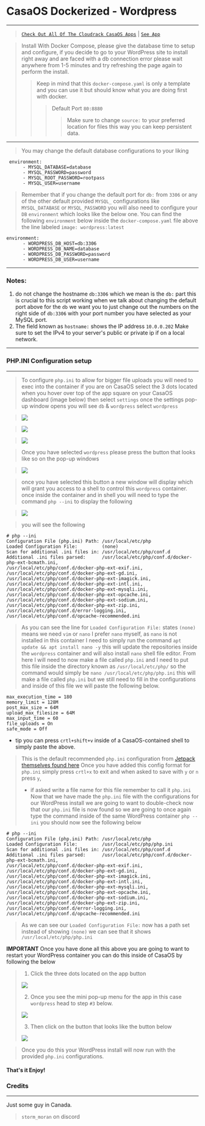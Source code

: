 # CasaOS Dockerized - Wordpress

---
> [`Check Out All Of The Cloudrack CasaOS Apps`](https://github.com/cloudrack-ca/Cloudrack-CasaOS-App-Repo/blob/main/Apps/README.md) | [`See App`](https://github.com/cloudrack-ca/Cloudrack-CasaOS-App-Repo/tree/main/Apps/Wordpress)

> Install With Docker Compose, please give the database time to setup and configure, if you decide to go to your WordPress site to install right away and are faced with a db connection error please wait anywhere from 1-5 minutes and try refreshing the page again to perform the install.
> > Keep in mind that this `docker-compose.yaml` is only a template and you can use it but should know what you are doing first with docker.
> >
> >
> > >  Default Port `80:8880`
> > > > Make sure to change `source:` to your preferred location for files this way you can keep persistent data.
---
> You may change the default database configurations to your liking
```
 environment:
      - MYSQL_DATABASE=database
      - MYSQL_PASSWORD=password
      - MYSQL_ROOT_PASSWORD=rootpass
      - MYSQL_USER=username
```
> Remember that if you change the default port for `db:` from `3306` or any of the other default provided `MYSQL_` configurations like `MYSQL_DATABASE` or `MYSQL_PASSWORD` you will also need to configure your `DB` `environment` which looks like the below one.
> You can find the following `environment` below inside the `docker-compose.yaml` file above the line labeled `image: wordpress:latest`
```
environment:
      - WORDPRESS_DB_HOST=db:3306
      - WORDPRESS_DB_NAME=database
      - WORDPRESS_DB_PASSWORD=password
      - WORDPRESS_DB_USER=username
```
---
### Notes: 

1. do not change the hostname `db:3306` which we mean is the `db:` part this is crucial to this script working when we talk about changing the default port above for the `db` we want you to just change out the numbers on the right side of `db:3306` with your port number you have selected as your MySQL port.
2. The field known as `hostname:` shows the IP address `10.0.0.202` Make sure to set the IPv4 to your server's public or private ip if on a local network.

---

### PHP.INI Configuration setup

---

> To configure `php.ini` to allow for bigger file uploads you will need to exec into the container if you are on CasaOS select the 3 dots located when you hover over top of the app square on your CasaOS dashboard (image below) then select `settings` once the settings pop-up window opens you will see `db` & `wordpress` select `wordpress`

> <img src="https://i.ibb.co/gMMkGwP/image.png">

> <img src="https://i.ibb.co/gZCygr8/image.png">

> <img src="https://i.ibb.co/jyrWtsJ/image.png">

> Once you have selected `wordpress` please press the button that looks like so on the pop-up windows

> <img src="https://i.ibb.co/RvM5QTQ/image.png">

> once you have selected this button a new window will display which will grant you access to a shell to control this `wordpress` container.
> once inside the container and in shell you will need to type the command `php --ini` to display the following

> <img src="https://i.ibb.co/s51ZYDL/image.png">

> you will see the following
```
# php --ini
Configuration File (php.ini) Path: /usr/local/etc/php
Loaded Configuration File:         (none)
Scan for additional .ini files in: /usr/local/etc/php/conf.d
Additional .ini files parsed:      /usr/local/etc/php/conf.d/docker-php-ext-bcmath.ini,
/usr/local/etc/php/conf.d/docker-php-ext-exif.ini,
/usr/local/etc/php/conf.d/docker-php-ext-gd.ini,
/usr/local/etc/php/conf.d/docker-php-ext-imagick.ini,
/usr/local/etc/php/conf.d/docker-php-ext-intl.ini,
/usr/local/etc/php/conf.d/docker-php-ext-mysqli.ini,
/usr/local/etc/php/conf.d/docker-php-ext-opcache.ini,
/usr/local/etc/php/conf.d/docker-php-ext-sodium.ini,
/usr/local/etc/php/conf.d/docker-php-ext-zip.ini,
/usr/local/etc/php/conf.d/error-logging.ini,
/usr/local/etc/php/conf.d/opcache-recommended.ini
```
> As you can see the line for `Loaded Configuration File:` states `(none)` means we need `vim` or `nano` I prefer `nano` myself, as `nano` is not installed in this container I need to simply run the command `apt update && apt install nano -y` this will update the repositories inside the `wordpress` container and will also install `nano` shell file editor. From here I will need to now make a file called `php.ini` and I need to put this file inside the directory known as `/usr/local/etc/php/` so the command would simply be `nano /usr/local/etc/php/php.ini` this will make a file called `php.ini` but we still need to fill in the configurations and inside of this file we will paste the following below.

```
max_execution_time = 180
memory_limit = 128M
post_max_size = 64M
upload_max_filesize = 64M
max_input_time = 60
file_uploads = On
safe_mode = Off
```
- tip you can press `crtl+shift+v` inside of a CasaOS-contained shell to simply paste the above.
  
> This is the default recommended `php.ini` configuration from [Jetpack themselves found here](https://jetpack.com/blog/wordpress-php-ini/)
> Once you have added this config format for `php.ini` simply press `crtl+x` to exit and when asked to save with `y` or `n` press `y`,
> - if asked write a file name for this file remember to call it `php.ini`
> Now that we have made the `php.ini` file with the configurations for our WordPress install we are going to want to double-check now that our `php.ini` file is now found so we are going to once again type the command inside of the same WordPress container `php --ini` you should now see the following below
```
# php --ini
Configuration File (php.ini) Path: /usr/local/etc/php
Loaded Configuration File:         /usr/local/etc/php/php.ini
Scan for additional .ini files in: /usr/local/etc/php/conf.d
Additional .ini files parsed:      /usr/local/etc/php/conf.d/docker-php-ext-bcmath.ini,
/usr/local/etc/php/conf.d/docker-php-ext-exif.ini,
/usr/local/etc/php/conf.d/docker-php-ext-gd.ini,
/usr/local/etc/php/conf.d/docker-php-ext-imagick.ini,
/usr/local/etc/php/conf.d/docker-php-ext-intl.ini,
/usr/local/etc/php/conf.d/docker-php-ext-mysqli.ini,
/usr/local/etc/php/conf.d/docker-php-ext-opcache.ini,
/usr/local/etc/php/conf.d/docker-php-ext-sodium.ini,
/usr/local/etc/php/conf.d/docker-php-ext-zip.ini,
/usr/local/etc/php/conf.d/error-logging.ini,
/usr/local/etc/php/conf.d/opcache-recommended.ini
```
> As we can see our `Loaded Configuration File:` now has a path set instead of showing `(none)` we can see that it shows `/usr/local/etc/php/php.ini`

**IMPORTANT** Once you have done all this above you are going to want to restart your WordPress container you can do this inside of CasaOS by following the below
> 1. Click the three dots located on the app button
> 
> <img src="https://i.ibb.co/gMMkGwP/image.png">
> 
> 2. Once you see the mini pop-up menu for the app in this case `wordpress` head to step `#3` below.
>
> <img src="https://i.ibb.co/gZCygr8/image.png">
> 
> 3. Then click on the button that looks like the button below
>    
> <img src="https://i.ibb.co/tKqJH3L/image.png">

> Once you do this your WordPress install will now run with the provided `php.ini` configurations.

#### That's it Enjoy!

### Credits
---
Just some guy in Canada. 
> `storm_moran` on discord

